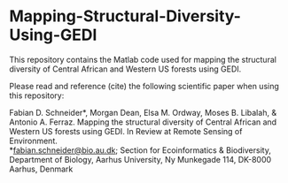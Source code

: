 # Mapping-Structural-Diversity-Using-GEDI
This repository contains the Matlab code used for mapping the structural diversity of Central African and Western US forests using GEDI. 

Please read and reference (cite) the following scientific paper when using this repository:

Fabian D. Schneider*, Morgan Dean, Elsa M. Ordway, Moses B. Libalah, & Antonio A. Ferraz. Mapping the structural diversity of Central African and Western US forests using GEDI. In Review at Remote Sensing of Environment.  
*fabian.schneider@bio.au.dk; Section for Ecoinformatics & Biodiversity, Department of Biology, Aarhus University, Ny Munkegade 114, DK-8000 Aarhus, Denmark
